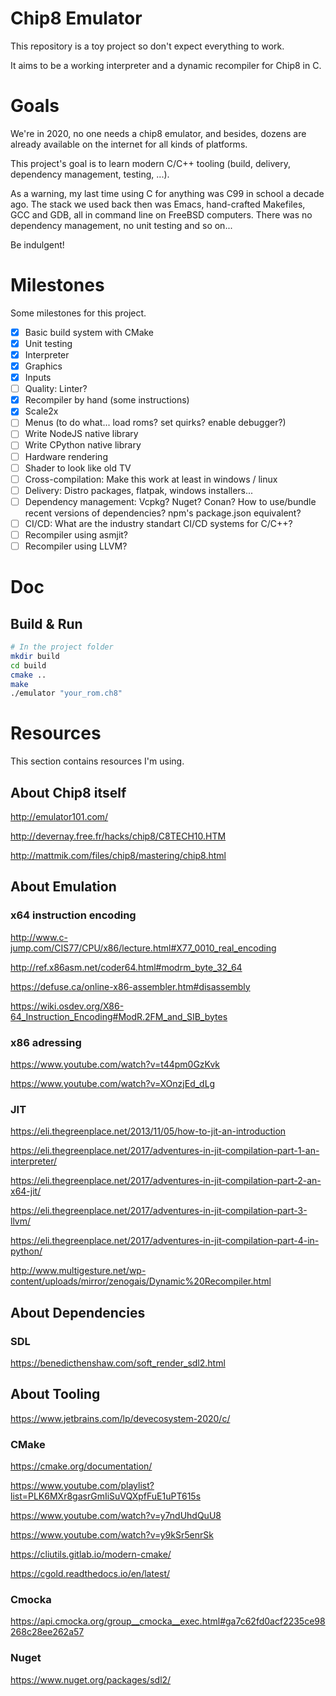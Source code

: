 # Chip8 Emulator

This repository is a toy project so don't expect everything to work.

It aims to be a working interpreter and a dynamic recompiler for Chip8 in C.

# Goals

We're in 2020, no one needs a chip8 emulator, and besides, dozens are already available on the internet for all kinds of platforms.

This project's goal is to learn modern C/C++ tooling (build, delivery, dependency management, testing, ...).

As a warning, my last time using C for anything was C99 in school a decade ago.
The stack we used back then was Emacs, hand-crafted Makefiles, GCC and GDB, all in command line on FreeBSD computers. There was no dependency management, no unit testing and so on...

Be indulgent!

# Milestones

Some milestones for this project.

- [x] Basic build system with CMake
- [x] Unit testing
- [x] Interpreter
- [x] Graphics
- [x] Inputs
- [ ] Quality: Linter?
- [x] Recompiler by hand (some instructions)
- [x] Scale2x
- [ ] Menus (to do what... load roms? set quirks? enable debugger?)
- [ ] Write NodeJS native library
- [ ] Write CPython native library
- [ ] Hardware rendering
- [ ] Shader to look like old TV
- [ ] Cross-compilation: Make this work at least in windows / linux
- [ ] Delivery: Distro packages, flatpak, windows installers...
- [ ] Dependency management: Vcpkg? Nuget? Conan? How to use/bundle recent versions of dependencies? npm's package.json equivalent?
- [ ] CI/CD: What are the industry standart CI/CD systems for C/C++?
- [ ] Recompiler using asmjit?
- [ ] Recompiler using LLVM?

# Doc

## Build & Run

```sh
# In the project folder
mkdir build
cd build
cmake ..
make
./emulator "your_rom.ch8"
```

# Resources

This section contains resources I'm using.

## About Chip8 itself

http://emulator101.com/

http://devernay.free.fr/hacks/chip8/C8TECH10.HTM

http://mattmik.com/files/chip8/mastering/chip8.html

## About Emulation

### x64 instruction encoding

http://www.c-jump.com/CIS77/CPU/x86/lecture.html#X77_0010_real_encoding

http://ref.x86asm.net/coder64.html#modrm_byte_32_64

https://defuse.ca/online-x86-assembler.htm#disassembly

https://wiki.osdev.org/X86-64_Instruction_Encoding#ModR.2FM_and_SIB_bytes

### x86 adressing

https://www.youtube.com/watch?v=t44pm0GzKvk

https://www.youtube.com/watch?v=XOnzjEd_dLg

### JIT

https://eli.thegreenplace.net/2013/11/05/how-to-jit-an-introduction

https://eli.thegreenplace.net/2017/adventures-in-jit-compilation-part-1-an-interpreter/

https://eli.thegreenplace.net/2017/adventures-in-jit-compilation-part-2-an-x64-jit/

https://eli.thegreenplace.net/2017/adventures-in-jit-compilation-part-3-llvm/

https://eli.thegreenplace.net/2017/adventures-in-jit-compilation-part-4-in-python/

http://www.multigesture.net/wp-content/uploads/mirror/zenogais/Dynamic%20Recompiler.html

## About Dependencies

### SDL

https://benedicthenshaw.com/soft_render_sdl2.html

## About Tooling

https://www.jetbrains.com/lp/devecosystem-2020/c/

### CMake

https://cmake.org/documentation/

https://www.youtube.com/playlist?list=PLK6MXr8gasrGmIiSuVQXpfFuE1uPT615s

https://www.youtube.com/watch?v=y7ndUhdQuU8

https://www.youtube.com/watch?v=y9kSr5enrSk

https://cliutils.gitlab.io/modern-cmake/

https://cgold.readthedocs.io/en/latest/

### Cmocka

https://api.cmocka.org/group__cmocka__exec.html#ga7c62fd0acf2235ce98268c28ee262a57

### Nuget

https://www.nuget.org/packages/sdl2/
